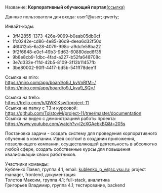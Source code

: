 
Название: <b>Корпоративный обучающий портал</b><a href="https://161.35.88.48">(ссылка)</a>


Данные пользователя для входа: user1@user; qwerty;

Инвайт-коды:
        <ul>
         <li>3ff42855-1373-426e-9099-b0eab05db0cf</li>
         <li>1fc0242e-cd86-4e85-86d9-deea6d32f50d</li>
         <li>46f412b5-6a28-4079-998c-a9dcfe58ba22</li>
         <li>9f2f6648-e0cf-49b3-9d63-60880ded6f35</li>
         <li>9b8e8cb9-1dbc-4fad-a227-b52fa648708c</li>
         <li>3e7d332e-f1fd-42b5-8109-3f12b11457fb</li>
         <li>3be80002-90ff-4417-bd5b-541ff78dee1f</li>
        </ul>

Ссылка на miro: 
         <br>
         https://miro.com/app/board/o9J_kvVnRfM=/
         <br>
         https://miro.com/app/board/o9J_kva9_SQ=/
         <br>
                
Ссылка на trello: 
        <br>
       https://trello.com/b/QWKIKswf/project-11
       <br>
Ссылка на папку с ТЗ и курсовой:
        <br>
        https://github.com/TolstovM/project-11/tree/master/documentation
        <br>
Ссылка на видео с демонстрацией работы проекта:
        <br>
        https://www.youtube.com/watch?v=l2cXGAebkBQ&t=205s
        <br>

Постановка задачи - создать систему для проведения корпоративного обучения в компании. Идея состоит в создании приложения, позволяющего  компании, осуществляющей деятельность в абсолютно любой сфере, создать собственные курсы для повышения квалификации своих работников. 
<br>

Участники команды:
   <br>
   Кубленко Павел, группа 4.1,  email: kublenko_p_v@sc.vsu.ru;  project manager, frontend, документация
   <br>
   Толстов Максим, группа 4.1;  full-stack, аналитика
   <br> 
   Григорьев Владимир, группа 4.1;  тестирование, backend
    
  
